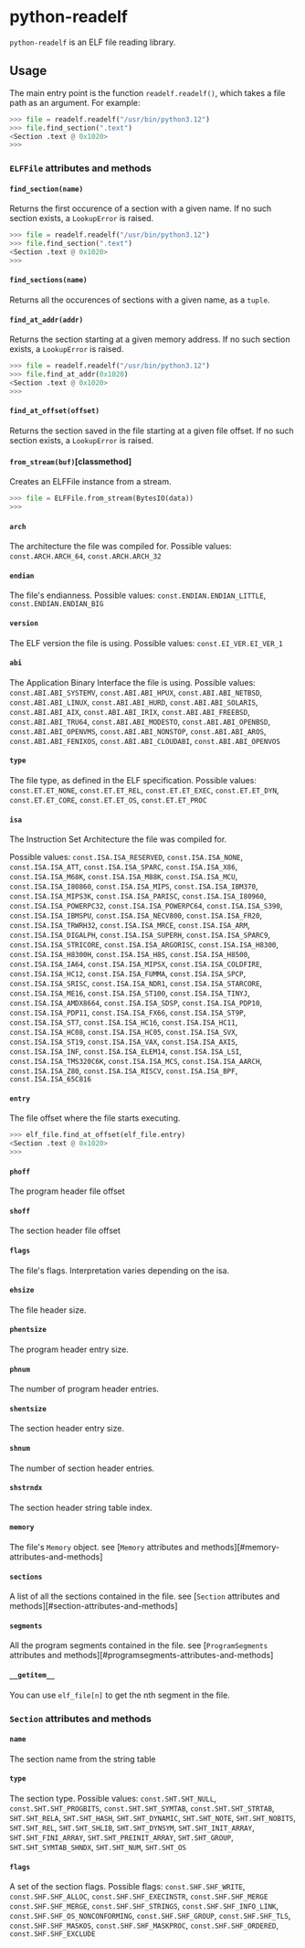 # python-readelf
`python-readelf` is an ELF file reading library.

## Usage

The main entry point is the function `readelf.readelf()`, which takes a file path as an argument.
For example:

```python
>>> file = readelf.readelf("/usr/bin/python3.12")
>>> file.find_section(".text")
<Section .text @ 0x1020>
>>> 
```
### `ELFFile` attributes and methods

#### `find_section(name)`
Returns the first occurence of a section with a given name.
If no such section exists, a `LookupError` is raised.

```python
>>> file = readelf.readelf("/usr/bin/python3.12")
>>> file.find_section(".text")
<Section .text @ 0x1020>
>>> 
```

#### `find_sections(name)`

Returns all the occurences of sections with a given name, as a `tuple`.

#### `find_at_addr(addr)`

Returns the section starting at a given memory address. If no such section exists, a `LookupError` is raised.

```python
>>> file = readelf.readelf("/usr/bin/python3.12")
>>> file.find_at_addr(0x1020)
<Section .text @ 0x1020>
>>>
``` 

#### `find_at_offset(offset)`

Returns the section saved in the file starting at a given file offset. If no such section exists, a `LookupError` is raised.

#### `from_stream(buf)`\[classmethod\]

Creates an ELFFile instance from a stream.

```python
>>> file = ELFFile.from_stream(BytesIO(data)) 
>>>
```

#### `arch`

The architecture the file was compiled for.
Possible values: `const.ARCH.ARCH_64`, `const.ARCH.ARCH_32`

#### `endian`

The file's endianness.
Possible values: `const.ENDIAN.ENDIAN_LITTLE`, `const.ENDIAN.ENDIAN_BIG`

#### `version`

The ELF version the file is using.
Possible values: `const.EI_VER.EI_VER_1`

#### `abi`

The Application Binary Interface the file is using.
Possible values: `const.ABI.ABI_SYSTEMV`, `const.ABI.ABI_HPUX`, `const.ABI.ABI_NETBSD`, `const.ABI.ABI_LINUX`, `const.ABI.ABI_HURD`, `const.ABI.ABI_SOLARIS`, `const.ABI.ABI_AIX`, `const.ABI.ABI_IRIX`, `const.ABI.ABI_FREEBSD`, `const.ABI.ABI_TRU64`, `const.ABI.ABI_MODESTO`, `const.ABI.ABI_OPENBSD`, `const.ABI.ABI_OPENVMS`, `const.ABI.ABI_NONSTOP`, `const.ABI.ABI_AROS`, `const.ABI.ABI_FENIXOS`, `const.ABI.ABI_CLOUDABI`, `const.ABI.ABI_OPENVOS`

#### `type`

The file type, as defined in the ELF specification.
Possible values: `const.ET.ET_NONE`, `const.ET.ET_REL`, `const.ET.ET_EXEC`, `const.ET.ET_DYN`, `const.ET.ET_CORE`, `const.ET.ET_OS`, `const.ET.ET_PROC`

#### `isa`

The Instruction Set Architecture the file was compiled for.

Possible values: `const.ISA.ISA_RESERVED`, `const.ISA.ISA_NONE`, `const.ISA.ISA_ATT`, `const.ISA.ISA_SPARC`, `const.ISA.ISA_X86`, `const.ISA.ISA_M68K`, `const.ISA.ISA_M88K`, `const.ISA.ISA_MCU`, `const.ISA.ISA_I80860`, `const.ISA.ISA_MIPS`, `const.ISA.ISA_IBM370`, `const.ISA.ISA_MIPS3K`, `const.ISA.ISA_PARISC`, `const.ISA.ISA_I80960`, `const.ISA.ISA_POWERPC32`, `const.ISA.ISA_POWERPC64`, `const.ISA.ISA_S390`, `const.ISA.ISA_IBMSPU`, `const.ISA.ISA_NECV800`, `const.ISA.ISA_FR20`, `const.ISA.ISA_TRWRH32`, `const.ISA.ISA_MRCE`, `const.ISA.ISA_ARM`, `const.ISA.ISA_DIGALPH`, `const.ISA.ISA_SUPERH`, `const.ISA.ISA_SPARC9`, `const.ISA.ISA_STRICORE`, `const.ISA.ISA_ARGORISC`, `const.ISA.ISA_H8300`, `const.ISA.ISA_H8300H`, `const.ISA.ISA_H8S`, `const.ISA.ISA_H8500`, `const.ISA.ISA_IA64`, `const.ISA.ISA_MIPSX`, `const.ISA.ISA_COLDFIRE`, `const.ISA.ISA_HC12`, `const.ISA.ISA_FUMMA`, `const.ISA.ISA_SPCP`, `const.ISA.ISA_SRISC`, `const.ISA.ISA_NDR1`, `const.ISA.ISA_STARCORE`, `const.ISA.ISA_ME16`, `const.ISA.ISA_ST100`, `const.ISA.ISA_TINYJ`, `const.ISA.ISA_AMDX8664`, `const.ISA.ISA_SDSP`, `const.ISA.ISA_PDP10`, `const.ISA.ISA_PDP11`, `const.ISA.ISA_FX66`, `const.ISA.ISA_ST9P`, `const.ISA.ISA_ST7`, `const.ISA.ISA_HC16`, `const.ISA.ISA_HC11`, `const.ISA.ISA_HC08`, `const.ISA.ISA_HC05`, `const.ISA.ISA_SVX`, `const.ISA.ISA_ST19`, `const.ISA.ISA_VAX`, `const.ISA.ISA_AXIS`, `const.ISA.ISA_INF`, `const.ISA.ISA_ELEM14`, `const.ISA.ISA_LSI`, `const.ISA.ISA_TMS320C6K`, `const.ISA.ISA_MCS`, `const.ISA.ISA_AARCH`, `const.ISA.ISA_Z80`, `const.ISA.ISA_RISCV`, `const.ISA.ISA_BPF`, `const.ISA.ISA_65C816`

#### `entry`

The file offset where the file starts executing.

```python
>>> elf_file.find_at_offset(elf_file.entry)
<Section .text @ 0x1020>
>>>
```

#### `phoff`

The program header file offset

#### `shoff`

The section header file offset

#### `flags`

The file's flags. Interpretation varies depending on the isa.

#### `ehsize`

The file header size.

#### `phentsize`

The program header entry size.

#### `phnum`

The number of program header entries.

#### `shentsize`

The section header entry size.

#### `shnum`

The number of section header entries.

#### `shstrndx`

The section header string table index.

#### `memory`

The file's `Memory` object. see [`Memory` attributes and methods][#memory-attributes-and-methods]

#### `sections`

A list of all the sections contained in the file. see [`Section` attributes and methods][#section-attributes-and-methods]

#### `segments`

All the program segments contained in the file.
see [`ProgramSegments` attributes and methods][#programsegments-attributes-and-methods]

#### `__getitem__`

You can use `elf_file[n]` to get the nth segment in the file.

### `Section` attributes and methods

#### `name`

The section name from the string table

#### `type`

The section type.
Possible values: `const.SHT.SHT_NULL`, `const.SHT.SHT_PROGBITS`, `const.SHT.SHT_SYMTAB`, `const.SHT.SHT_STRTAB`, `SHT.SHT_RELA`, `SHT.SHT_HASH`, `SHT.SHT_DYNAMIC`, `SHT.SHT_NOTE`, `SHT.SHT_NOBITS`, `SHT.SHT_REL`, `SHT.SHT_SHLIB`, `SHT.SHT_DYNSYM`, `SHT.SHT_INIT_ARRAY`, `SHT.SHT_FINI_ARRAY`, `SHT.SHT_PREINIT_ARRAY`, `SHT.SHT_GROUP`, `SHT.SHT_SYMTAB_SHNDX`, `SHT.SHT_NUM`, `SHT.SHT_OS`

#### `flags`

A set of the section flags.
Possible flags:
`const.SHF.SHF_WRITE`, `const.SHF.SHF_ALLOC`, `const.SHF.SHF_EXECINSTR`, `const.SHF.SHF_MERGE` `const.SHF.SHF_MERGE`, `const.SHF.SHF_STRINGS`, `const.SHF.SHF_INFO_LINK`, `const.SHF.SHF_OS_NONCONFORMING`, `const.SHF.SHF_GROUP`, `const.SHF.SHF_TLS`, `const.SHF.SHF_MASKOS`, `const.SHF.SHF_MASKPROC`, `const.SHF.SHF_ORDERED`, `const.SHF.SHF_EXCLUDE`

